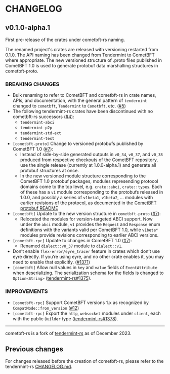 # CHANGELOG

## v0.1.0-alpha.1

First pre-release of the crates under cometbft-rs naming.

The renamed project's crates are released with versioning restarted from 0.1.0.
The API naming has been changed from Tendermint to CometBFT where appropriate.
The new versioned structure of .proto files published in CometBFT 1.0 is used
to generate protobuf data marshalling structures in cometbft-proto.

### BREAKING CHANGES

- Bulk renaming to refer to CometBFT and cometbft-rs in crate names, APIs, and documentation,
  with the general pattern of `tendermint` changed to `cometbft`, `Tendermint` to `Cometbft`, etc.
  ([\#5](https://github.com/cometbft/cometbft-rs/issues/5))
- The following tendermint-rs crates have been discontinued with no cometbft-rs successors
  ([\#4](https://github.com/cometbft/cometbft-rs/pull/4)):
  - `tendermint-abci`
  - `tendermint-p2p`
  - `tendermint-std-ext`
  - `tendermint-test`
- `[cometbft-proto]` Change to versioned protobufs published by CometBFT 1.0
  ([\#7](https://github.com/cometbft/cometbft-rs/pull/7)):
  * Instead of side-by-side generated outputs in `v0_34`, `v0_37`, and `v0_38`
    produced from respective checkouts of the CometBFT repository, use the
    single release (currently at 1.0.0-alpha.1) and generate all protobuf
    structures at once.
  * In the new versioned module structure corresponding to the CometBFT 1.0
    protobuf packages, modules represending protocol domains come to the top
    level, e.g. `crate::abci`, `crate::types`. Each of these has a `v1` module
    corresponding to the protobufs released in 1.0.0, and possibly a series of
    `v1beta1`, `v1beta2`, ... modules with earlier revisions of the protocol,
    as documented in the [CometBFT protobuf README](https://github.com/cometbft/cometbft/blob/main/proto/README.md)
- `[cometbft]` Update to the new version structure in `cometbft-proto` ([\#7](https://github.com/cometbft/cometbft-rs/pull/7)):
  * Relocated the modules for version-targeted ABCI support. Now under the
    `abci` module, `v1` provides the `Request` and `Response` enum definitions
    with the variants valid per CometBFT 1.0, while `v1beta*` modules provide
    revisions corresponding to earlier ABCI versions.
- `[cometbft-rpc]` Update to changes in CometBFT 1.0 ([\#7](https://github.com/cometbft/cometbft-rs/pull/7)):
  * Renamed `dialect::v0_37` module to `dialect::v1`.
- Don’t enable `flex-error/eyre_tracer` feature in crates which don’t
  use eyre directly.  If you’re using eyre, and no other crate enables
  it, you may need to enable that explicitly.
  ([\#1371](https://github.com/informalsystems/tendermint-rs/pull/1371))
- `[cometbft]` Allow null values in `key` and `value` fields of
  `EventAttribute` when deserializing. The serialization schema for the fields
  is changed to `Option<String>`
  ([tendermint-rs#1375](https://github.com/informalsystems/tendermint-rs/issues/1375)).

### IMPROVEMENTS

- `[cometbft-rpc]` Support CometBFT versions 1.x as recognized by
  `CompatMode::from_version`
  ([\#12](https://github.com/cometbft/cometbft-rs/pull/12))
- `[cometbft-rpc]` Export the `http`, `websocket`
  modules under `client`, each with the public `Builder` type
  ([tendermint-rs#1378](https://github.com/informalsystems/tendermint-rs/pull/1378)).

---

cometbft-rs is a fork of [tendermint-rs](https://github.com/informalsystems/tendermint-rs)
as of December 2023.

## Previous changes

For changes released before the creation of cometbft-rs, please refer to the tendermint-rs [CHANGELOG.md](https://github.com/informalsystems/tendermint-rs/blob/a21b24510e331426175ce0782fc581d046aa8413/CHANGELOG.md).

